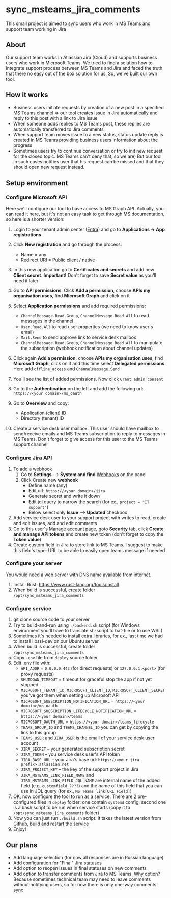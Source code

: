 
# sync_msteams_jira_comments

This small project is aimed to sync users who work in MS Teams and support team working in Jira


## About
Our support team works in Atlassian Jira (Cloud) and supports business users who work in Microsoft Teams. We tried to find a solution how to integrate support process between MS Teams and Jira and faced the truth that there no easy out of the box solution for us. So, we've built our own tool.

## How it works

 - Business users initiate requests by creation of a new post in a specified MS Teams channel => our tool creates issue in Jira automatically and reply to this post with a link to Jira issue
 - When someone adds replies to MS Teams post, these replies are automatically transferred to Jira comments
 - When support team moves issue to a new status, status update reply is created in MS Teams providing business users information about the progress
 - Sometimes users try to continue conversation or try to init new request for the closed topic. MS Teams can't deny that, so we are) But our tool in such cases notifies user that his request can be missed and that they should open new request instead.

## Setup environment
### Configure Microsoft API
Here we'll configure our tool to have access to MS Graph API. Actually, you can read it [here](https://learn.microsoft.com/en-us/graph/auth/?context=graph/api/1.0&view=graph-rest-1.0), but it's not an easy task to get through MS documentation, so here is a shorter version:

 1. Login to your tenant admin center ([Entra](https://entra.microsoft.com)) and go to **Applications -> App registrations**
 2. Click **New registration** and go through the process:
    - Name = any
    - Redirect URI = Public client / native
 
 3. In this new application go to **Certificates and secrets** and add new **Client secret**. **Important!** Don't forget to save **Secret value** as you'll need it later
 4. Go to **API permissions**. Click **Add a permission**, choose **APIs my organisation uses**, find **Microsoft Graph** and click on it
 5. Select **Application permissions** and add required permissions:
    - `ChannelMessage.Read.Group`, `ChannelMessage.Read.All` to read messages in the channel
    - `User.Read.All` to read user properties (we need to know user's email)
    - `Mail.Send` to send approve link to service desk mailbox
    - `ChannelMessage.Read.Group`, `ChannelMessage.Read.All` to manipulate the subscription (webhook notification about channel updates)
 6. Click again **Add a permission**, choose **APIs my organisation uses**, find **Microsoft Graph**, click on it and this time select **Delegated permissions**. Here add `offline_access` and `ChannelMessage.Send`
 7. You'll see the list of added permissions. Now click `Grant admin consent`
 8. Go to the **Authentication** on  the left and add the following url: `https://<your domain>/ms_oauth`
 9.  Go to **Overview** and copy:
	 - Application (client) ID
	 - Directory (tenant) ID
 10. Create a service desk user mailbox. This user should have mailbox to send/receive emails and MS Teams subscription to reply to messages in MS Teams. Don't forget to give access for this user to the MS Teams support channel

### Configure Jira API
 1. To add a webhook
	 1. Go to **Settings** –> **System and find** [Webhooks](https://plnew.atlassian.net/plugins/servlet/webhooks) on the panel
	 2. Click Create new **webhook**
		 - Define name (any)
		 - Edit url: `https://<your domain>/jira`
		 - Generate secret and write it down
		 - Edit jql query to narrow the search (for ex., `project = "IT support"`)
		 - Below select only **Issue** –> **Updated** checkbox
 2. Add service desk user to your support project with writes to read, create and edit issues, add and edit comments
 3. Go to this user's [Manage account page](https://id.atlassian.com/manage-profile/profile-and-visibility), goto **Security** tab, click **Create and manage API tokens** and create new token (don't forget to copy the **Token value**)
 4. Create custom field in Jira to store link to MS Teams. I suggest to make this field's type: URL to be able to easily open teams message if needed

### Configure your server
You would need a web server with DNS name available from internet.

 1. Install Rust: https://www.rust-lang.org/tools/install
 2. When build is successful, create folder `/opt/sync_msteams_jira_comments`

### Configure service

 1. git clone source code to your server
 2. Try to build-and-run using `./backend.sh` script (for Windows environment you'll have to translate sh-script to bat-file or to use WSL)
 3. Sometimes it's needed to install extra libraries, for ex., last time we had to install libssl-dev on our Ubuntu server
 4. When build is successful, create folder `/opt/sync_msteams_jira_comments`
 5. Copy `.env` file from `deploy` source folder
 6. Edit .env file with:
	 - `API_ADDR` = `0.0.0.0:443` (for direct requests) or `127.0.0.1:<port>` (for proxy requests)
	 - `SHUTDOWN_TIMEOUT` = timeout for graceful stop the app if not yet stopped
	 - `MICROSOFT_TENANT_ID`, `MICROSOFT_CLIENT_ID`, `MICROSOFT_CLIENT_SECRET` you've got them when setting up Microsoft API
	 - `MICROSOFT_SUBSCRIPTION_NOTIFICATION_URL` =  `https://<your domain>/ms_oauth`
	 - `MICROSOFT_SUBSCRIPTION_LIFECYCLE_NOTIFICATION_URL` =  `https://<your domain>/teams`
	 - `MICROSOFT_OAUTH_URL` =  `https://<your domain>/teams_lifecycle`
	 - `TEAMS_GROUP_ID` and `TEAMS_CHANNEL_ID` you can get by copying the link to this group
	 - `TEAMS_USER` and `JIRA_USER` is the email of your service desk user account
	 - `JIRA_SECRET` – your generated subscription secret
	 - `JIRA_TOKEN` – you service desk user's API token
	 - `JIRA_BASE_URL` – your Jira's base url: `https://<your jira prefix>.atlassian.net`
	 - `JIRA_PROJECT_KEY` – the key of the support project in Jira
	 - `JIRA_MSTEAMS_LINK_FIELD_NAME` and `JIRA_MSTEAMS_LINK_FIELD_JQL_NAME` are internal name of the added field (e.g. `customfield_????`) and the name of this field that you can use in JQL query (for ex., `MS Teams link[URL Field]`)
 7. OK, now configure the tool to run as a service. There are 2 pre-configured files in `deploy` folder: one contain `systemd` config, second one is a bash script to be run when service starts (copy it to `/opt/sync_msteams_jira_comments` folder)
 8. Now you can just run `./build.sh` script. It takes the latest version from Github, build and restart the service
 9. Enjoy!

## Our plans

 - Add language selection (for now all responses are in Russian language)
 - Add configuration for "Final" Jira statuses
 - Add option to reopen issues in final statuses on new comments
 - Add option to transfer comments from Jira to MS Teams. Why option? Because sometimes technical team may need to leave comments without notifying users, so for now there is only one-way comments sync

